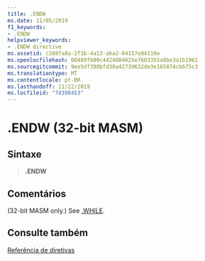 ```yaml
---
title: .ENDW
ms.date: 11/05/2019
f1_keywords:
- .ENDW
helpviewer_keywords:
- .ENDW directive
ms.assetid: c288fa8a-2f1b-4a13-aba2-04157e84110e
ms.openlocfilehash: 00489fb00c4424084625e7603355a8be3a1b1961
ms.sourcegitcommit: 9ee5df398bfd30a42739632de3e165874cb675c3
ms.translationtype: MT
ms.contentlocale: pt-BR
ms.lasthandoff: 11/22/2019
ms.locfileid: "74398453"
---
```

# <a name="endw-32-bit-masm"></a>.ENDW (32-bit MASM)

## <a name="syntax"></a>Sintaxe

> **.ENDW**

## <a name="remarks"></a>Comentários

(32-bit MASM only.) See [.WHILE](../../assembler/masm/dot-while.md).

## <a name="see-also"></a>Consulte também

[Referência de diretivas](../../assembler/masm/directives-reference.md)
